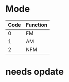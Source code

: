 # Mode

| Code | Function |
|------|----------|
| 0    | FM       |
| 1    | AM       |
| 2    | NFM      |

# needs opdate
